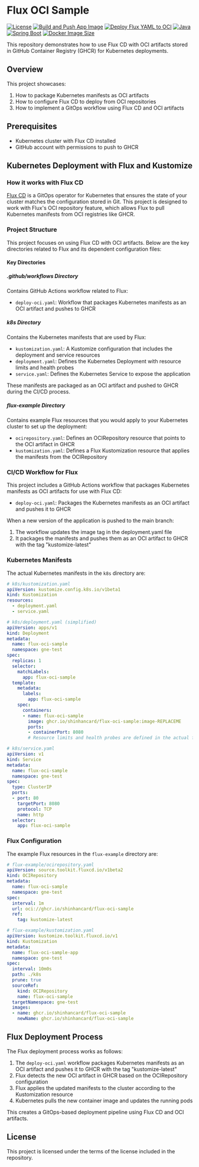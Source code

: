 # Flux OCI Sample

[![License](https://img.shields.io/badge/License-Apache%202.0-blue.svg)](LICENSE)
[![Build and Push App Image](https://github.com/shinhancard/flux-oci-sample/actions/workflows/build-app.yaml/badge.svg)](https://github.com/shinhancard/flux-oci-sample/actions/workflows/build-app.yaml)
[![Deploy Flux YAML to OCI](https://github.com/shinhancard/flux-oci-sample/actions/workflows/deploy-oci.yaml/badge.svg)](https://github.com/shinhancard/flux-oci-sample/actions/workflows/deploy-oci.yaml)
[![Java](https://img.shields.io/badge/Java-21-orange.svg)](https://openjdk.java.net/)
[![Spring Boot](https://img.shields.io/badge/Spring%20Boot-3.4.5-brightgreen.svg)](https://spring.io/projects/spring-boot)
[![Docker Image Size](https://img.shields.io/docker/image-size/ghcr.io/shinhancard/flux-oci-sample/latest)](https://github.com/shinhancard/flux-oci-sample/pkgs/container/flux-oci-sample)

This repository demonstrates how to use Flux CD with OCI artifacts stored in GitHub Container Registry (GHCR) for Kubernetes deployments.

## Overview

This project showcases:

1. How to package Kubernetes manifests as OCI artifacts
2. How to configure Flux CD to deploy from OCI repositories
3. How to implement a GitOps workflow using Flux CD and OCI artifacts

## Prerequisites

- Kubernetes cluster with Flux CD installed
- GitHub account with permissions to push to GHCR

## Kubernetes Deployment with Flux and Kustomize

### How it works with Flux CD

[Flux CD](https://fluxcd.io/) is a GitOps operator for Kubernetes that ensures the state of your cluster matches the configuration stored in Git. This project is designed to work with Flux's OCI repository feature, which allows Flux to pull Kubernetes manifests from OCI registries like GHCR.

### Project Structure

This project focuses on using Flux CD with OCI artifacts. Below are the key directories related to Flux and its dependent configuration files:

#### Key Directories

##### .github/workflows Directory

Contains GitHub Actions workflow related to Flux:

- `deploy-oci.yaml`: Workflow that packages Kubernetes manifests as an OCI artifact and pushes to GHCR

##### k8s Directory

Contains the Kubernetes manifests that are used by Flux:

- `kustomization.yaml`: A Kustomize configuration that includes the deployment and service resources
- `deployment.yaml`: Defines the Kubernetes Deployment with resource limits and health probes
- `service.yaml`: Defines the Kubernetes Service to expose the application

These manifests are packaged as an OCI artifact and pushed to GHCR during the CI/CD process.

##### flux-example Directory

Contains example Flux resources that you would apply to your Kubernetes cluster to set up the deployment:

- `ocirepository.yaml`: Defines an OCIRepository resource that points to the OCI artifact in GHCR
- `kustomization.yaml`: Defines a Flux Kustomization resource that applies the manifests from the OCIRepository

### CI/CD Workflow for Flux

This project includes a GitHub Actions workflow that packages Kubernetes manifests as OCI artifacts for use with Flux CD:

- `deploy-oci.yaml`: Packages the Kubernetes manifests as an OCI artifact and pushes it to GHCR

When a new version of the application is pushed to the main branch:

1. The workflow updates the image tag in the deployment.yaml file
2. It packages the manifests and pushes them as an OCI artifact to GHCR with the tag "kustomize-latest"

### Kubernetes Manifests

The actual Kubernetes manifests in the `k8s` directory are:

```yaml
# k8s/kustomization.yaml
apiVersion: kustomize.config.k8s.io/v1beta1
kind: Kustomization
resources:
  - deployment.yaml
  - service.yaml
```

```yaml
# k8s/deployment.yaml (simplified)
apiVersion: apps/v1
kind: Deployment
metadata:
  name: flux-oci-sample
  namespace: gne-test
spec:
  replicas: 1
  selector:
    matchLabels:
      app: flux-oci-sample
  template:
    metadata:
      labels:
        app: flux-oci-sample
    spec:
      containers:
      - name: flux-oci-sample
        image: ghcr.io/shinhancard/flux-oci-sample:image-REPLACEME
        ports:
        - containerPort: 8080
        # Resource limits and health probes are defined in the actual file
```

```yaml
# k8s/service.yaml
apiVersion: v1
kind: Service
metadata:
  name: flux-oci-sample
  namespace: gne-test
spec:
  type: ClusterIP
  ports:
  - port: 80
    targetPort: 8080
    protocol: TCP
    name: http
  selector:
    app: flux-oci-sample
```

### Flux Configuration

The example Flux resources in the `flux-example` directory are:

```yaml
# flux-example/ocirepository.yaml
apiVersion: source.toolkit.fluxcd.io/v1beta2
kind: OCIRepository
metadata:
  name: flux-oci-sample
  namespace: gne-test
spec:
  interval: 1m
  url: oci://ghcr.io/shinhancard/flux-oci-sample
  ref:
    tag: kustomize-latest
```

```yaml
# flux-example/kustomization.yaml
apiVersion: kustomize.toolkit.fluxcd.io/v1
kind: Kustomization
metadata:
  name: flux-oci-sample-app
  namespace: gne-test
spec:
  interval: 10m0s
  path: ./k8s
  prune: true
  sourceRef:
    kind: OCIRepository
    name: flux-oci-sample
  targetNamespace: gne-test
  images:
  - name: ghcr.io/shinhancard/flux-oci-sample
    newName: ghcr.io/shinhancard/flux-oci-sample
```

## Flux Deployment Process

The Flux deployment process works as follows:

1. The `deploy-oci.yaml` workflow packages Kubernetes manifests as an OCI artifact and pushes it to GHCR with the tag "kustomize-latest"
2. Flux detects the new OCI artifact in GHCR based on the OCIRepository configuration
3. Flux applies the updated manifests to the cluster according to the Kustomization resource
4. Kubernetes pulls the new container image and updates the running pods

This creates a GitOps-based deployment pipeline using Flux CD and OCI artifacts.

## License

This project is licensed under the terms of the license included in the repository.

